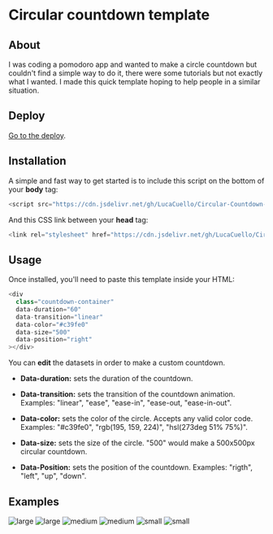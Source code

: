 # Circular countdown template

## About

I was coding a pomodoro app and wanted to make a circle countdown but couldn't find a simple way to do it, there were some tutorials but not exactly what I wanted. I made this quick template hoping to help people in a similar situation.

## Deploy

[Go to the deploy](https://circularcountdownlivetest.vercel.app/).

## Installation

A simple and fast way to get started is to include this script on the bottom of your **body** tag:

```javascript
<script src="https://cdn.jsdelivr.net/gh/LucaCuello/Circular-Countdown-Template@95af10a/js/index.js"></script>
```

And this CSS link between your **head** tag:

```javascript
<link rel="stylesheet" href="https://cdn.jsdelivr.net/gh/LucaCuello/Circular-Countdown-Template@95af10a/css/countdown.css">
```

## Usage

Once installed, you'll need to paste this template inside your HTML:

```javascript
<div
  class="countdown-container"
  data-duration="60"
  data-transition="linear"
  data-color="#c39fe0"
  data-size="500"
  data-position="right"
></div>
```

You can **edit** the datasets in order to make a custom countdown.

- **Data-duration:** sets the duration of the countdown.

- **Data-transition:** sets the transition of the countdown animation. Examples: "linear", "ease", "ease-in", "ease-out, "ease-in-out".

- **Data-color:** sets the color of the circle. Accepts any valid color code. Examples: "#c39fe0", "rgb(195, 159, 224)", "hsl(273deg 51% 75%)".

- **Data-size:** sets the size of the circle. "500" would make a 500x500px circular countdown.

- **Data-Position:** sets the position of the countdown. Examples: "rigth", "left", "up", "down".

## Examples

<img src="https://iili.io/Hx9JdcG.png" alt="large">
<img src="https://iili.io/pQ0Kut.gif" alt="large">

<img src="https://iili.io/Hx9JJFs.png" alt="medium">
<img src="https://iili.io/pQ1PkB.gif" alt="medium">

<img src="https://iili.io/Hx9J9Pn.png" alt="small">
<img src="https://iili.io/pQEGTP.gif" alt="small">
